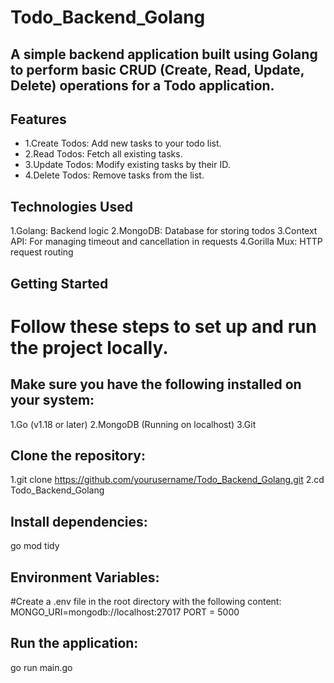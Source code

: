 # Todo_Backend_Golang
## A simple backend application built using Golang to perform basic CRUD (Create, Read, Update, Delete) operations for a Todo application.

## Features
  - 1.Create Todos: Add new tasks to your todo list.
  - 2.Read Todos: Fetch all existing tasks.
  - 3.Update Todos: Modify existing tasks by their ID.  
  - 4.Delete Todos: Remove tasks from the list.

## Technologies Used
  1.Golang: Backend logic
  2.MongoDB: Database for storing todos
  3.Context API: For managing timeout and cancellation in requests
  4.Gorilla Mux: HTTP request routing

## Getting Started
# Follow these steps to set up and run the project locally.

## Make sure you have the following installed on your system:
  1.Go (v1.18 or later)
  2.MongoDB (Running on localhost)
  3.Git


## Clone the repository:
  1.git clone https://github.com/yourusername/Todo_Backend_Golang.git
  2.cd Todo_Backend_Golang

## Install dependencies:
  go mod tidy

## Environment Variables:
#Create a .env file in the root directory with the following content:
  MONGO_URI=mongodb://localhost:27017
  PORT = 5000

## Run the application:
  go run main.go
